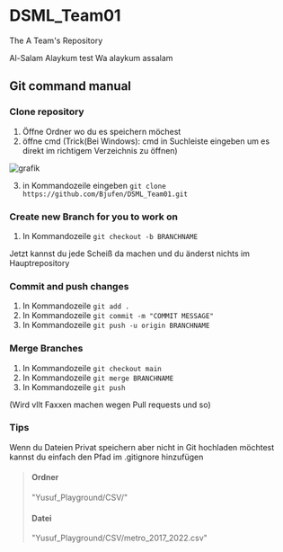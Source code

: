 # DSML_Team01

The A Team's Repository

Al-Salam Alaykum
test
Wa alaykum assalam

## Git command manual

### Clone repository 

1. Öffne Ordner wo du es speichern möchest
2. öffne cmd (Trick(Bei Windows): cmd in Suchleiste eingeben um es direkt im richtigem Verzeichnis zu öffnen)

![grafik](https://user-images.githubusercontent.com/21199937/236054382-fac54d4a-a0ac-4b2a-a4e6-ba6be8b3ee91.png)

3. in Kommandozeile eingeben `git clone https://github.com/Bjufen/DSML_Team01.git`

### Create new Branch for you to work on

1. In Kommandozeile `git checkout -b BRANCHNAME`

Jetzt kannst du jede Scheiß da machen und du änderst nichts im Hauptrepository

### Commit and push changes

1. In Kommandozeile `git add .`
2. In Kommandozeile `git commit -m "COMMIT MESSAGE"`
3. In Kommandozeile `git push -u origin BRANCHNAME`

### Merge Branches

1. In Kommandozeile `git checkout main`
2. In Kommandozeile `git merge BRANCHNAME`
3. In Kommandozeile `git push`

(Wird vllt Faxxen machen wegen Pull requests und so)

### Tips

Wenn du Dateien Privat speichern aber nicht in Git hochladen möchtest kannst du einfach den Pfad im .gitignore hinzufügen
> #### Ordner
> "Yusuf_Playground/CSV/"
> #### Datei
> "Yusuf_Playground/CSV/metro_2017_2022.csv"
